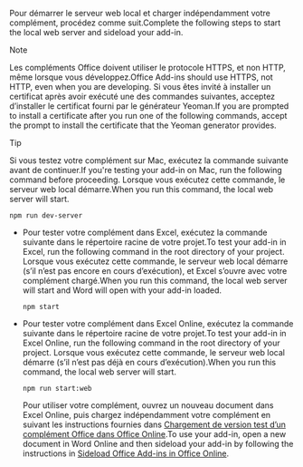 
<span data-ttu-id="26e48-101">Pour démarrer le serveur web local et charger indépendamment votre complément, procédez comme suit.</span><span class="sxs-lookup"><span data-stu-id="26e48-101">Complete the following steps to start the local web server and sideload your add-in.</span></span>

> [!NOTE]
> <span data-ttu-id="26e48-102">Les compléments Office doivent utiliser le protocole HTTPS, et non HTTP, même lorsque vous développez.</span><span class="sxs-lookup"><span data-stu-id="26e48-102">Office Add-ins should use HTTPS, not HTTP, even when you are developing.</span></span> <span data-ttu-id="26e48-103">Si vous êtes invité à installer un certificat après avoir exécuté une des commandes suivantes, acceptez d’installer le certificat fourni par le générateur Yeoman.</span><span class="sxs-lookup"><span data-stu-id="26e48-103">If you are prompted to install a certificate after you run one of the following commands, accept the prompt to install the certificate that the Yeoman generator provides.</span></span>

> [!TIP]
> <span data-ttu-id="26e48-104">Si vous testez votre complément sur Mac, exécutez la commande suivante avant de continuer.</span><span class="sxs-lookup"><span data-stu-id="26e48-104">If you're testing your add-in on Mac, run the following command before proceeding.</span></span> <span data-ttu-id="26e48-105">Lorsque vous exécutez cette commande, le serveur web local démarre.</span><span class="sxs-lookup"><span data-stu-id="26e48-105">When you run this command, the local web server will start.</span></span>
>
> ```command&nbsp;line
> npm run dev-server
> ```

- <span data-ttu-id="26e48-106">Pour tester votre complément dans Excel, exécutez la commande suivante dans le répertoire racine de votre projet.</span><span class="sxs-lookup"><span data-stu-id="26e48-106">To test your add-in in Excel, run the following command in the root directory of your project.</span></span> <span data-ttu-id="26e48-107">Lorsque vous exécutez cette commande, le serveur web local démarre (s’il n’est pas encore en cours d’exécution), et Excel s’ouvre avec votre complément chargé.</span><span class="sxs-lookup"><span data-stu-id="26e48-107">When you run this command, the local web server will start and Word will open with your add-in loaded.</span></span>

    ```command&nbsp;line
    npm start
    ```

- <span data-ttu-id="26e48-108">Pour tester votre complément dans Excel Online, exécutez la commande suivante dans le répertoire racine de votre projet.</span><span class="sxs-lookup"><span data-stu-id="26e48-108">To test your add-in in Excel Online, run the following command in the root directory of your project.</span></span> <span data-ttu-id="26e48-109">Lorsque vous exécutez cette commande, le serveur web local démarre (s’il n’est pas déjà en cours d’exécution).</span><span class="sxs-lookup"><span data-stu-id="26e48-109">When you run this command, the local web server will start.</span></span>

    ```command&nbsp;line
    npm run start:web
    ```

    <span data-ttu-id="26e48-110">Pour utiliser votre complément, ouvrez un nouveau document dans Excel Online, puis chargez indépendamment votre complément en suivant les instructions fournies dans [Chargement de version test d’un complément Office dans Office Online](../testing/sideload-office-add-ins-for-testing.md#sideload-an-office-add-in-in-office-online).</span><span class="sxs-lookup"><span data-stu-id="26e48-110">To use your add-in, open a new document in Word Online and then sideload your add-in by following the instructions in [Sideload Office Add-ins in Office Online](../testing/sideload-office-add-ins-for-testing.md#sideload-an-office-add-in-in-office-online).</span></span>

